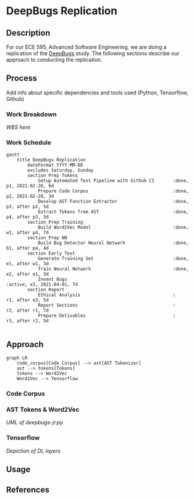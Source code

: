# DeepBugs Replication

## Description
For our ECE 595, Advanced Software Engineering, we are doing a replication of the [DeepBugs](https://arxiv.org/abs/1805.11683) study. The following sections describe our approach to conducting the replication.

## Process
Add info about specific dependencies and tools used (Python, Tensorflow, Github)
### Work Breakdown
*WBS here*

### Work Schedule
```mermaid
gantt
    title DeepBugs Replication
        dateFormat YYYY-MM-DD
        excludes Saturday, Sunday
        section Prep Tokens
            Setup Automated Test Pipeline with Github CI       :done, p1, 2021-02-26, 6d
            Prepare Code Corpus                                :done, p2, 2021-02-28, 3d 
            Develop AST Function Extractor                     :done, p3, after p2, 5d
            Extract Tokens from AST                            :done, p4, after p3, 3d
        section Prep Training
            Build Word2Vec Model                               :done, w1, after p4, 7d
        section Prep NN
            Build Bug Detector Neural Network                  :done, b1, after p4, 4d
        section Early Test
            Generate Training Set                              :done, e1, after w1, 3d
            Train Neural Network                               :done, e2, after e1, 3d
            Invent Bugs                                        :active, e3, 2021-04-01, 7d
        section Report
            Ethical Analysis                                   :      r1, after e3, 5d
            Report Sections                                    :      r2, after r1, 7d
            Prepare Delivables                                 :      r3, after r2, 5d
            
```

## Approach
```mermaid
graph LR
    code_corpus[Code Corpus] --> ast[AST Tokenizer]
    ast --> tokens[Tokens]
    tokens --> Word2Vec
    Word2Vec --> Tensorflow
```

### Code Corpus

### AST Tokens & Word2Vec
*UML of deepbugs-jr.py*

### Tensorflow
*Depiction of DL layers*

## Usage

## References
